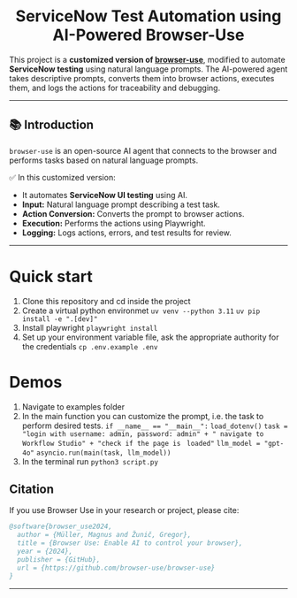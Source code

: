 

<h1 align="center">ServiceNow Test Automation using AI-Powered Browser-Use</h1>

This project is a **customized version of [browser-use](https://github.com/browser-use/browser-use)**, modified to automate **ServiceNow testing** using natural language prompts. The AI-powered agent takes descriptive prompts, converts them into browser actions, executes them, and logs the actions for traceability and debugging.

---

## 📚 Introduction

`browser-use` is an open-source AI agent that connects to the browser and performs tasks based on natural language prompts. 

✅ In this customized version:
- It automates **ServiceNow UI testing** using AI.
- **Input:** Natural language prompt describing a test task.
- **Action Conversion:** Converts the prompt to browser actions.
- **Execution:** Performs the actions using Playwright.
- **Logging:** Logs actions, errors, and test results for review.

---
# Quick start

1. Clone this repository and cd inside the project
2. Create a virtual python environmet 
`uv venv --python 3.11`
`uv pip install -e ".[dev]"`
3. Install playwright
`playwright install `
4. Set up your environment variable file, ask the appropriate authority for the credentials
`cp .env.example .env`


# Demos
1. Navigate to examples folder
2. In the main function you can customize the prompt, i.e. the task to perform desired tests.
`if __name__ == "__main__":`
    `load_dotenv()`
    `task = "login with username: admin, password: admin" + " navigate to Workflow Studio" + "check if the page is `
    `loaded"`
    `llm_model = "gpt-4o"`
    `asyncio.run(main(task, llm_model))`
3. In the terminal run `python3 script.py`





## Citation

If you use Browser Use in your research or project, please cite:

```bibtex
@software{browser_use2024,
  author = {Müller, Magnus and Žunič, Gregor},
  title = {Browser Use: Enable AI to control your browser},
  year = {2024},
  publisher = {GitHub},
  url = {https://github.com/browser-use/browser-use}
}
```

---

